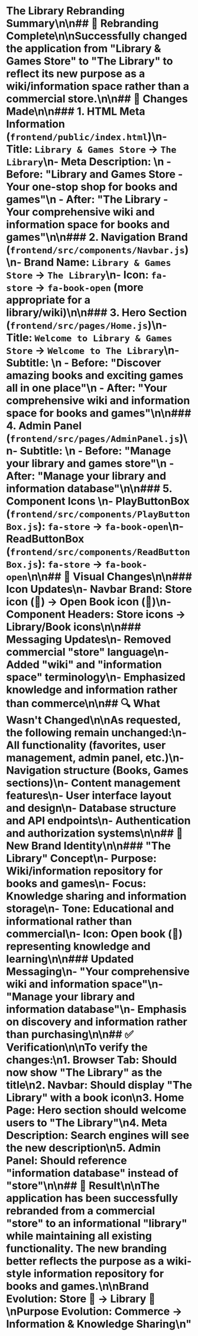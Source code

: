 # The Library Rebranding Summary\n\n## 🎯 **Rebranding Complete**\n\nSuccessfully changed the application from \"Library & Games Store\" to \"The Library\" to reflect its new purpose as a wiki/information space rather than a commercial store.\n\n## 📝 **Changes Made**\n\n### 1. **HTML Meta Information** (`frontend/public/index.html`)\n- **Title**: `Library & Games Store` → `The Library`\n- **Meta Description**: \n  - **Before**: \"Library and Games Store - Your one-stop shop for books and games\"\n  - **After**: \"The Library - Your comprehensive wiki and information space for books and games\"\n\n### 2. **Navigation Brand** (`frontend/src/components/Navbar.js`)\n- **Brand Name**: `Library & Games Store` → `The Library`\n- **Icon**: `fa-store` → `fa-book-open` (more appropriate for a library/wiki)\n\n### 3. **Hero Section** (`frontend/src/pages/Home.js`)\n- **Title**: `Welcome to Library & Games Store` → `Welcome to The Library`\n- **Subtitle**: \n  - **Before**: \"Discover amazing books and exciting games all in one place\"\n  - **After**: \"Your comprehensive wiki and information space for books and games\"\n\n### 4. **Admin Panel** (`frontend/src/pages/AdminPanel.js`)\n- **Subtitle**: \n  - **Before**: \"Manage your library and games store\"\n  - **After**: \"Manage your library and information database\"\n\n### 5. **Component Icons** \n- **PlayButtonBox** (`frontend/src/components/PlayButtonBox.js`): `fa-store` → `fa-book-open`\n- **ReadButtonBox** (`frontend/src/components/ReadButtonBox.js`): `fa-store` → `fa-book-open`\n\n## 🎨 **Visual Changes**\n\n### **Icon Updates**\n- **Navbar Brand**: Store icon (🏪) → Open Book icon (📖)\n- **Component Headers**: Store icons → Library/Book icons\n\n### **Messaging Updates**\n- Removed commercial \"store\" language\n- Added \"wiki\" and \"information space\" terminology\n- Emphasized knowledge and information rather than commerce\n\n## 🔍 **What Wasn't Changed**\n\nAs requested, the following remain unchanged:\n- All functionality (favorites, user management, admin panel, etc.)\n- Navigation structure (Books, Games sections)\n- Content management features\n- User interface layout and design\n- Database structure and API endpoints\n- Authentication and authorization systems\n\n## 🎯 **New Brand Identity**\n\n### **\"The Library\" Concept**\n- **Purpose**: Wiki/information repository for books and games\n- **Focus**: Knowledge sharing and information storage\n- **Tone**: Educational and informational rather than commercial\n- **Icon**: Open book (📖) representing knowledge and learning\n\n### **Updated Messaging**\n- \"Your comprehensive wiki and information space\"\n- \"Manage your library and information database\"\n- Emphasis on discovery and information rather than purchasing\n\n## ✅ **Verification**\n\nTo verify the changes:\n1. **Browser Tab**: Should now show \"The Library\" as the title\n2. **Navbar**: Should display \"The Library\" with a book icon\n3. **Home Page**: Hero section should welcome users to \"The Library\"\n4. **Meta Description**: Search engines will see the new description\n5. **Admin Panel**: Should reference \"information database\" instead of \"store\"\n\n## 🚀 **Result**\n\nThe application has been successfully rebranded from a commercial \"store\" to an informational \"library\" while maintaining all existing functionality. The new branding better reflects the purpose as a wiki-style information repository for books and games.\n\n**Brand Evolution**: Store 🏪 → Library 📖\n**Purpose Evolution**: Commerce → Information & Knowledge Sharing\n"